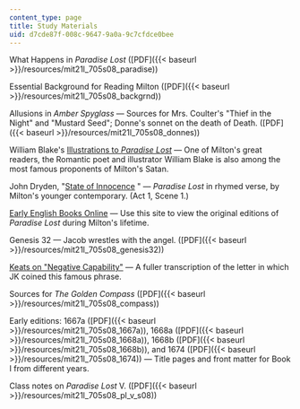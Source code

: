 ```yaml
---
content_type: page
title: Study Materials
uid: d7cde87f-008c-9647-9a0a-9c7cfdce0bee
---
```


What Happens in _Paradise Lost_ ([PDF]({{< baseurl >}}/resources/mit21l_705s08_paradise))

Essential Background for Reading Milton ([PDF]({{< baseurl >}}/resources/mit21l_705s08_backgrnd))

Allusions in _Amber Spyglass_ — Sources for Mrs. Coulter's "Thief in the Night" and "Mustard Seed"; Donne's sonnet on the death of Death. ([PDF]({{< baseurl >}}/resources/mit21l_705s08_donnes))

William Blake's [Illustrations to _Paradise Lost_](http://www.blakearchive.org/exist/blake/archive/work.xq?workid=but529&java=yes) — One of Milton's great readers, the Romantic poet and illustrator William Blake is also among the most famous proponents of Milton's Satan.

John Dryden, "[State of Innocence](http://andromeda.rutgers.edu/~jlynch/Texts/stateinn.html) " — _Paradise Lost_ in rhymed verse, by Milton's younger contemporary. (Act 1, Scene 1.)

[Early English Books Online](http://eebo.chadwyck.com/home) — Use this site to view the original editions of _Paradise Lost_ during Milton's lifetime.

Genesis 32 — Jacob wrestles with the angel. ([PDF]({{< baseurl >}}/resources/mit21l_705s08_genesis32))

[Keats on "Negative Capability"](https://www.poetryfoundation.org/learn/glossary-terms/negative-capability) — A fuller transcription of the letter in which JK coined this famous phrase.

Sources for _The Golden Compass_ ([PDF]({{< baseurl >}}/resources/mit21l_705s08_compass))

Early editions: 1667a ([PDF]({{< baseurl >}}/resources/mit21l_705s08_1667a)), 1668a ([PDF]({{< baseurl >}}/resources/mit21l_705s08_1668a)), 1668b ([PDF]({{< baseurl >}}/resources/mit21l_705s08_1668b)), and 1674 ([PDF]({{< baseurl >}}/resources/mit21l_705s08_1674)) — Title pages and front matter for Book I from different years.

Class notes on _Paradise Lost_ V. ([PDF]({{< baseurl >}}/resources/mit21l_705s08_pl_v_s08))